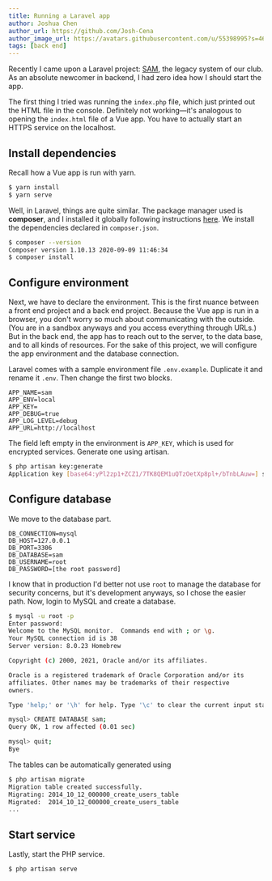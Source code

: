 ```yaml
---
title: Running a Laravel app
author: Joshua Chen
author_url: https://github.com/Josh-Cena
author_image_url: https://avatars.githubusercontent.com/u/55398995?s=460&u=88dc0dcb0691877524dd8739db9fde7ed4fa9721&v=4
tags: [back end]
---
```


Recently I came upon a Laravel project: [SAM](https://github.com/Computerization/sam), the legacy system of our club. As an absolute newcomer in backend, I had zero idea how I should start the app.

The first thing I tried was running the `index.php` file, which just printed out the HTML file in the console. Definitely not working—it's analogous to opening the `index.html` file of a Vue app. You have to actually start an HTTPS service on the localhost.

<!-- truncate -->

## Install dependencies

Recall how a Vue app is run with yarn.

```bash
$ yarn install
$ yarn serve
```

Well, in Laravel, things are quite similar. The package manager used is **composer**, and I installed it globally following instructions [here](https://getcomposer.org/doc/00-intro.md#globally). We install the dependencies declared in `composer.json`.

```bash
$ composer --version
Composer version 1.10.13 2020-09-09 11:46:34
$ composer install
```

## Configure environment

Next, we have to declare the environment. This is the first nuance between a front end project and a back end project. Because the Vue app is run in a browser, you don't worry so much about communicating with the outside. (You are in a sandbox anyways and you access everything through URLs.) But in the back end, the app has to reach out to the server, to the data base, and to all kinds of resources. For the sake of this project, we will configure the app environment and the database connection.

Laravel comes with a sample environment file `.env.example`. Duplicate it and rename it `.env`. Then change the first two blocks.

```text title=".env" {1}
APP_NAME=sam
APP_ENV=local
APP_KEY=
APP_DEBUG=true
APP_LOG_LEVEL=debug
APP_URL=http://localhost
```

The field left empty in the environment is `APP_KEY`, which is used for encrypted services. Generate one using artisan.

```bash
$ php artisan key:generate
Application key [base64:yPl2zp1+ZCZ1/7TK8QEM1uQTzOetXp8pl+/bTnbLAuw=] set successfully.
```

## Configure database

We move to the database part.

```text title=".env" {4-6}
DB_CONNECTION=mysql
DB_HOST=127.0.0.1
DB_PORT=3306
DB_DATABASE=sam
DB_USERNAME=root
DB_PASSWORD=[the root password]
```

I know that in production I'd better not use `root` to manage the database for security concerns, but it's development anyways, so I chose the easier path. Now, login to MySQL and create a database.

```bash
$ mysql -u root -p
Enter password:
Welcome to the MySQL monitor.  Commands end with ; or \g.
Your MySQL connection id is 38
Server version: 8.0.23 Homebrew

Copyright (c) 2000, 2021, Oracle and/or its affiliates.

Oracle is a registered trademark of Oracle Corporation and/or its
affiliates. Other names may be trademarks of their respective
owners.

Type 'help;' or '\h' for help. Type '\c' to clear the current input statement.

mysql> CREATE DATABASE sam;
Query OK, 1 row affected (0.01 sec)

mysql> quit;
Bye
```

The tables can be automatically generated using

```bash
$ php artisan migrate
Migration table created successfully.
Migrating: 2014_10_12_000000_create_users_table
Migrated:  2014_10_12_000000_create_users_table
...
```

## Start service

Lastly, start the PHP service.

```bash
$ php artisan serve
```
